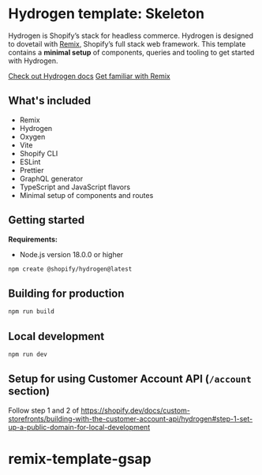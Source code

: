 # Hydrogen template: Skeleton

Hydrogen is Shopify’s stack for headless commerce. Hydrogen is designed to dovetail with [Remix](https://remix.run/), Shopify’s full stack web framework. This template contains a **minimal setup** of components, queries and tooling to get started with Hydrogen.

[Check out Hydrogen docs](https://shopify.dev/custom-storefronts/hydrogen)
[Get familiar with Remix](https://remix.run/docs/en/v1)

## What's included

- Remix
- Hydrogen
- Oxygen
- Vite
- Shopify CLI
- ESLint
- Prettier
- GraphQL generator
- TypeScript and JavaScript flavors
- Minimal setup of components and routes

## Getting started

**Requirements:**

- Node.js version 18.0.0 or higher

```bash
npm create @shopify/hydrogen@latest
```

## Building for production

```bash
npm run build
```

## Local development

```bash
npm run dev
```

## Setup for using Customer Account API (`/account` section)

Follow step 1 and 2 of <https://shopify.dev/docs/custom-storefronts/building-with-the-customer-account-api/hydrogen#step-1-set-up-a-public-domain-for-local-development>
# remix-template-gsap
